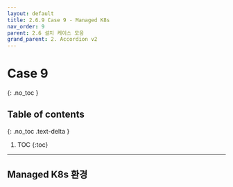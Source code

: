 ```yaml
---
layout: default
title: 2.6.9 Case 9 - Managed K8s
nav_order: 9
parent: 2.6 설치 케이스 모음
grand_parent: 2. Accordion v2
---
```


# Case 9
{: .no_toc }

## Table of contents
{: .no_toc .text-delta }

1. TOC
{:toc}

---

## Managed K8s 환경